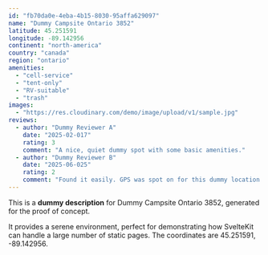 ```yaml
---
id: "fb70da0e-4eba-4b15-8030-95affa629097"
name: "Dummy Campsite Ontario 3852"
latitude: 45.251591
longitude: -89.142956
continent: "north-america"
country: "canada"
region: "ontario"
amenities:
  - "cell-service"
  - "tent-only"
  - "RV-suitable"
  - "trash"
images:
  - "https://res.cloudinary.com/demo/image/upload/v1/sample.jpg"
reviews:
  - author: "Dummy Reviewer A"
    date: "2025-02-017"
    rating: 3
    comment: "A nice, quiet dummy spot with some basic amenities."
  - author: "Dummy Reviewer B"
    date: "2025-06-025"
    rating: 2
    comment: "Found it easily. GPS was spot on for this dummy location."
---
```


This is a **dummy description** for Dummy Campsite Ontario 3852, generated for the proof of concept.

It provides a serene environment, perfect for demonstrating how SvelteKit can handle a large number of static pages. The coordinates are 45.251591, -89.142956.
